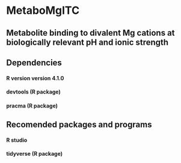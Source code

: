 # MetaboMgITC

## Metabolite binding to divalent Mg cations at biologically relevant pH and ionic strength

## Dependencies

#### R version version 4.1.0
#### devtools (R package)
#### pracma (R package)

## Recomended packages and programs

#### R studio
#### tidyverse (R package)



